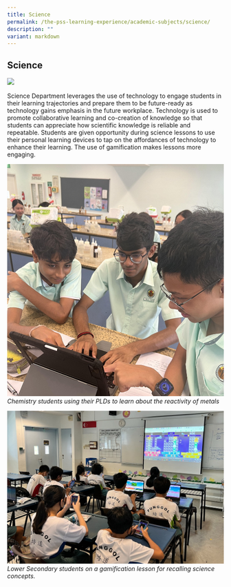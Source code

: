```yaml
---
title: Science
permalink: /the-pss-learning-experience/academic-subjects/science/
description: ""
variant: markdown
---
```

## Science

![](/images/Punggol_Sec_12_WS.jpg)

Science Department leverages the use of technology to engage students in their learning trajectories and prepare them to be future-ready as technology gains emphasis in the future workplace. Technology is used to promote collaborative learning and        co-creation of knowledge so that students can appreciate how scientific knowledge is reliable and repeatable. Students are given opportunity during science lessons to use their personal learning devices to tap on the affordances of technology to enhance their learning. The use of gamification makes lessons more engaging.

![](/images/06_Chemistry_students_using_PLD_to_learn_about_reactivity_of_metals.jpg)
*Chemistry students using their PLDs to learn about the reactivity of metals*

![](/images/Academic%20Subjects/Science/03_Lower_Secondary_students_on_a_gamification_lesson_for_recalling_science_concepts.jpg)
*Lower Secondary students on a gamification lesson for recalling science concepts.*